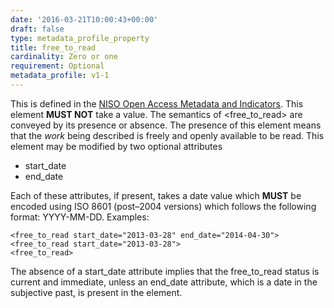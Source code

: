 ```yaml
---
date: '2016-03-21T10:00:43+00:00'
draft: false
type: metadata_profile_property
title: free_to_read
cardinality: Zero or one
requirement: Optional
metadata_profile: v1-1
---
```

This is defined in the [NISO Open Access Metadata and Indicators](http://www.niso.org/workrooms/oami/). This element **MUST NOT** take a value. The semantics of &lt;free_to_read&gt; are conveyed by its presence or absence.
The presence of this element means that the *work* being described is freely and openly available to be read. This element may be modified by two optional attributes

* start_date
* end_date

Each of these attributes, if present, takes a date value which **MUST** be encoded using ISO 8601 (post&#8211;2004 versions) which follows the following format: YYYY-MM-DD.
Examples:

    <free_to_read start_date="2013-03-28" end_date="2014-04-30">
    <free_to_read start_date="2013-03-28">
    <free_to_read>

The absence of a start_date attribute implies that the free_to_read status is current and immediate, unless an end_date attribute, which is a date in the subjective past, is present in the element.
